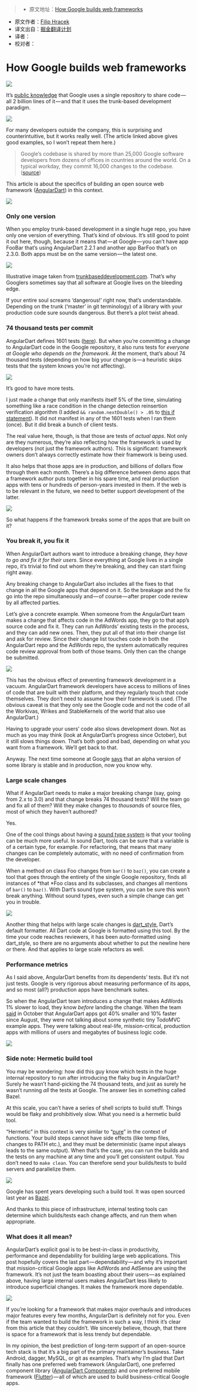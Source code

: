 > * 原文地址：[How Google builds web frameworks](https://medium.freecodecamp.com/how-google-builds-a-web-framework-5eeddd691dea#.dv1nhpg5w)
* 原文作者：[Filip Hracek](https://medium.freecodecamp.com/@filiph)
* 译文出自：[掘金翻译计划](https://github.com/xitu/gold-miner)
* 译者： 
* 校对者：

# How Google builds web frameworks

![](https://cdn-images-1.medium.com/max/1000/1*QDS-kCgeF8ZJg_JSEwwIeA.jpeg)

It’s [public knowledge](http://cacm.acm.org/magazines/2016/7/204032-why-google-stores-billions-of-lines-of-code-in-a-single-repository/fulltext) that Google uses a single repository to share code — all 2 billion lines of it — and that it uses the trunk-based development paradigm.

![](https://cdn-images-1.medium.com/max/800/1*3hPZNDocbp68XsbsJoZ-iQ.jpeg)

For many developers outside the company, this is surprising and counterintuitive, but it works really well. (The article linked above gives good examples, so I won’t repeat them here.)

> Google’s codebase is shared by more than 25,000 Google software developers from dozens of offices in countries around the world. On a typical workday, they commit 16,000 changes to the codebase. ([source](http://cacm.acm.org/magazines/2016/7/204032-why-google-stores-billions-of-lines-of-code-in-a-single-repository/fulltext))

This article is about the specifics of building an open source web framework ([AngularDart](https://webdev.dartlang.org/angular)) in this context.

![](https://cdn-images-1.medium.com/max/800/1*42xyxKFKI9a0j0BWuHGIHg.jpeg)

### Only one version

When you employ trunk-based development in a single huge repo, you have only one version of everything. That’s kind of obvious. It’s still good to point it out here, though, because it means that — at Google — you can’t have app FooBar that’s using AngularDart 2.2.1 and another app BarFoo that’s on 2.3.0. Both apps must be on the same version — the latest one.

![](https://cdn-images-1.medium.com/max/800/0*vdQqatZdTxZ9CUDs.)

Illustrative image taken from [trunkbaseddevelopment.com](https://trunkbaseddevelopment.com/).
That’s why Googlers sometimes say that all software at Google lives on the bleeding edge.

If your entire soul screams ‘dangerous!’ right now, that’s understandable. Depending on the trunk (‘master’ in git terminology) of a library with your production code sure sounds dangerous. But there’s a plot twist ahead.

### 74 thousand tests per commit

AngularDart defines 1601 tests ([here](https://github.com/dart-lang/angular2/tree/master/test)). But when you’re committing a change to AngularDart code in the Google repository, it also runs tests for *everyone at Google who depends on the framework*. At the moment, that’s about 74 thousand tests (depending on how big your change is — a heuristic skips tests that the system knows you’re not affecting).

![](https://cdn-images-1.medium.com/max/800/1*5VjjBOiVq74495vLAKctOg.png)

It’s good to have more tests.

I just made a change that only manifests itself 5% of the time, simulating something like a race condition in the change detection reinsertion verification algorithm (I added `&& random.nextDouble() > .05` to [this if statement](https://github.com/dart-lang/angular2/blob/v2.1.0/lib/src/core/change_detection/differs/default_iterable_differ.dart#L386)). It did not manifest in any of the 1601 tests when I ran them (once). But it did break a bunch of client tests.

The real value here, though, is that those are tests of *actual apps*. Not only are they numerous, they’re also reflecting how the framework is used by developers (not just the framework authors). This is significant: framework owners don’t always correctly estimate how their framework is being used.

It also helps that those apps are in production, and billions of dollars flow through them each month. There’s a big difference between demo apps that a framework author puts together in his spare time, and real production apps with tens or hundreds of person-years invested in them. If the web is to be relevant in the future, we need to better support development of the latter.

![](https://cdn-images-1.medium.com/max/800/1*DrJBfzzSTkGdmrlu6OnYfA.png)

So what happens if the framework breaks some of the apps that are built on it?

### You break it, you fix it

When AngularDart authors want to introduce a breaking change, *they have to go and fix it for their users*. Since everything at Google lives in a single repo, it’s trivial to find out whom they’re breaking, and they can start fixing right away.

Any breaking change to AngularDart also includes all the fixes to that change in all the Google apps that depend on it. So the breakage and the fix go into the repo simultaneously and — of course — after proper code review by all affected parties.

Let’s give a concrete example. When someone from the AngularDart team makes a change that affects code in the AdWords app, they go to that app’s source code and fix it. They can run AdWords’ existing tests in the process, and they can add new ones. Then, they put all of that into their change list and ask for review. Since their change list touches code in both the AngularDart repo and the AdWords repo, the system automatically requires code review approval from both of those teams. Only then can the change be submitted.

![](https://cdn-images-1.medium.com/max/800/1*kbwhvH4lz1B-jRHBCEvAcA.png)

This has the obvious effect of preventing framework development in a vacuum. AngularDart framework developers have access to millions of lines of code that are built with their platform, and they regularly touch that code themselves. They don’t need to assume how their framework is used. (The obvious caveat is that they only see the Google code and not the code of all the Workivas, Wrikes and StableKernels of the world that also use AngularDart.)

Having to upgrade your users’ code also slows development down. Not as much as you may think (look at AngularDart’s progress since October), but it still slows things down. That’s both good and bad, depending on what you want from a framework. We’ll get back to that.

Anyway. The next time someone at Google [says](https://webdev.dartlang.org/angular/version) that an alpha version of some library is stable and in production, now you know why.

### Large scale changes

What if AngularDart needs to make a major breaking change (say, going from 2.x to 3.0) and that change breaks 74 thousand tests? Will the team go and fix all of them? Will they make changes to *thousands* of source files, most of which they haven’t authored?

Yes.

One of the cool things about having a [sound type system](https://www.dartlang.org/guides/language/sound-dart) is that your tooling can be much more useful. In sound Dart, tools can be sure that a variable is of a certain type, for example. For refactoring, that means that many changes can be completely automatic, with no need of confirmation from the developer.

When a method on class Foo changes from `bar()` to `baz()`, you can create a tool that goes through the entirety of the single Google repository, finds all instances of *that *Foo class and its subclasses, and changes all mentions of `bar()` to `baz()`. With Dart’s sound type system, you can be sure this won’t break anything. Without sound types, even such a simple change can get you in trouble.

![](https://cdn-images-1.medium.com/max/800/1*yxqdl9CBoB48XG0avf4piQ.gif)

Another thing that helps with large scale changes is [dart_style](https://github.com/dart-lang/dart_style), Dart’s default formatter. All Dart code at Google is formatted using this tool. By the time your code reaches reviewers, it has been auto-formatted using dart_style, so there are no arguments about whether to put the newline here or there. And that applies to large scale refactors as well.

### Performance metrics

As I said above, AngularDart benefits from its dependents’ tests. But it’s not just tests. Google is very rigorous about measuring performance of its apps, and so most (all?) production apps have benchmark suites.

So when the AngularDart team introduces a change that makes AdWords 1% slower to load, they know *before* landing the change. When the team [said](https://www.youtube.com/watch?list=PLOU2XLYxmsILKY-A1kq4eHMcku3GMAyp2&amp;v=8ixOkJOXdMo) in October that AngularDart apps got 40% smaller and 10% faster since August, they were not talking about some synthetic tiny TodoMVC example apps. They were talking about real-life, mission-critical, production apps with millions of users and megabytes of business logic code.

![](https://cdn-images-1.medium.com/max/800/1*FFPofhArfE_q-ppyTkDniA.png)

### Side note: Hermetic build tool

You may be wondering: how did this guy know which tests in the huge internal repository to run after introducing the flaky bug in AngularDart? Surely he wasn’t hand-picking the 74 thousand tests, and just as surely he wasn’t running *all* the tests at Google. The answer lies in something called Bazel.

At this scale, you can’t have a series of shell scripts to build stuff. Things would be flaky and prohibitively slow. What you need is a hermetic build tool.

“Hermetic” in this context is very similar to “[pure](https://en.wikipedia.org/wiki/Pure_function)” in the context of functions. Your build steps cannot have side effects (like temp files, changes to PATH etc.), and they must be deterministic (same input always leads to the same output). When that’s the case, you can run the builds and the tests on any machine at any time and you’ll get consistent output. You don’t need to `make clean`. You can therefore send your builds/tests to build servers and parallelize them.

![](https://cdn-images-1.medium.com/max/800/1*sq_8UFpeBsxSIpBXpmWiSg.png)

Google has spent years developing such a build tool. It was open sourced last year as [Bazel](https://bazel.build/).

And thanks to this piece of infrastructure, internal testing tools can determine which builds/tests each change affects, and run them when appropriate.

### What does it all mean?

AngularDart’s explicit goal is to be best-in-class in productivity, performance and dependability for building large web applications. This post hopefully covers the last part — dependability — and why it’s important that mission-critical Google apps like AdWords and AdSense are using the framework. It’s not just the team boasting about their users — as explained above, having large internal users makes AngularDart less likely to introduce superficial changes. It makes the framework more dependable.

![](https://cdn-images-1.medium.com/max/800/1*BjhLEoihrMr6eRcTYL50ag.png)

If you’re looking for a framework that makes major overhauls and introduces major features every few months, AngularDart is definitely not for you. Even if the team wanted to build the framework in such a way, I think it’s clear from this article that they couldn’t. We sincerely believe, though, that there is space for a framework that is less trendy but dependable.

In my opinion, the best prediction of long-term support of an open-source tech stack is that it’s a big part of the primary maintainer’s business. Take Android, dagger, MySQL, or git as examples. That’s why I’m glad that Dart finally has one preferred web framework (AngularDart), one preferred component library ([AngularDart Components](https://pub.dartlang.org/packages/angular2_components)) and one preferred mobile framework ([Flutter](https://flutter.io/)) — all of which are used to build business-critical Google apps.